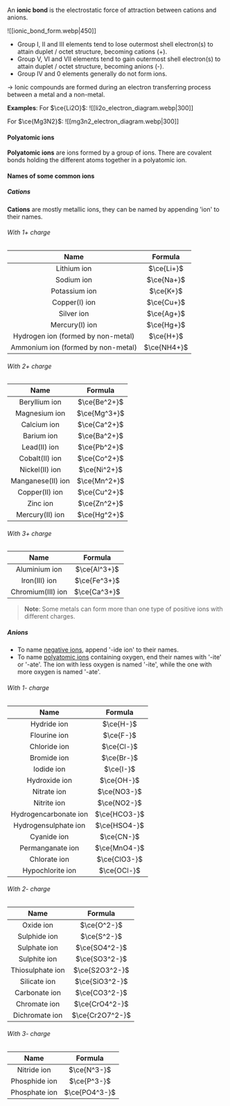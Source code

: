 An **ionic bond** is the electrostatic force of attraction between cations and anions.

![[ionic_bond_form.webp|450]]
- Group I, II and III elements tend to lose outermost shell electron(s) to attain duplet / octet structure, becoming cations (+).
- Group V, VI and VII elements tend to gain outermost shell electron(s) to attain duplet / octet structure, becoming anions (-).
- Group IV and 0 elements generally do not form ions.

→ Ionic compounds are formed during an electron transferring process between a metal and a non-metal.

**Examples**:
For $\ce{Li2O}$:
![[li2o_electron_diagram.webp|300]]

For $\ce{Mg3N2}$:
![[mg3n2_electron_diagram.webp|300]]

#### Polyatomic ions
**Polyatomic ions** are ions formed by a group of ions. There are covalent bonds holding the different atoms together in a polyatomic ion.

#### Names of some common ions
##### Cations
**Cations** are mostly metallic ions, they can be named by appending 'ion' to their names.

###### With 1+ charge
| Name | Formula |
| :--: | :--: |
| Lithium ion | $\ce{Li+}$ |
| Sodium ion | $\ce{Na+}$ |
| Potassium ion | $\ce{K+}$ |
| Copper(I) ion | $\ce{Cu+}$ |
| Silver ion | $\ce{Ag+}$ |
| Mercury(I) ion | $\ce{Hg+}$ |
| Hydrogen ion (formed by non-metal) | $\ce{H+}$ |
| Ammonium ion (formed by non-metal) | $\ce{NH4+}$ |

###### With 2+ charge
| Name | Formula |
| :--: | :--: |
| Beryllium ion | $\ce{Be^2+}$ |
| Magnesium ion | $\ce{Mg^3+}$ |
| Calcium ion | $\ce{Ca^2+}$ |
| Barium ion | $\ce{Ba^2+}$ |
| Lead(II) ion | $\ce{Pb^2+}$ |
| Cobalt(II) ion | $\ce{Co^2+}$ |
| Nickel(II) ion | $\ce{Ni^2+}$ |
| Manganese(II) ion | $\ce{Mn^2+}$ |
| Copper(II) ion | $\ce{Cu^2+}$ |
| Zinc ion | $\ce{Zn^2+}$ |
| Mercury(II) ion | $\ce{Hg^2+}$ |

###### With 3+ charge
| Name | Formula |
| :--: | :--: |
| Aluminium ion | $\ce{Al^3+}$ |
| Iron(III) ion | $\ce{Fe^3+}$ |
| Chromium(III) ion | $\ce{Ca^3+}$ |

> **Note**:
> Some metals can form more than one type of positive ions with different charges.

##### Anions
- To name <u>negative ions</u>, append '-ide ion' to their names.
- To name <u>polyatomic ions</u> containing oxygen, end their names with '-ite' or '-ate'. The ion with less oxygen is named '-ite', while the one with more oxygen is named '-ate'.

###### With 1- charge
| Name | Formula |
| :--: | :--: |
| Hydride ion | $\ce{H-}$ |
| Flourine ion | $\ce{F-}$ |
| Chloride ion | $\ce{Cl-}$ |
| Bromide ion | $\ce{Br-}$ |
| Iodide ion | $\ce{I-}$ |
| Hydroxide ion | $\ce{OH-}$ |
| Nitrate ion | $\ce{NO3-}$ |
| Nitrite ion | $\ce{NO2-}$ |
| Hydrogencarbonate ion | $\ce{HCO3-}$ |
| Hydrogensulphate ion | $\ce{HSO4-}$ |
| Cyanide ion | $\ce{CN-}$ |
| Permanganate ion | $\ce{MnO4-}$ |
| Chlorate ion | $\ce{ClO3-}$ |
| Hypochlorite ion | $\ce{OCl-}$ |

###### With 2- charge
| Name | Formula |
| :--: | :--: |
| Oxide ion | $\ce{O^2-}$ |
| Sulphide ion | $\ce{S^2-}$ |
| Sulphate ion | $\ce{SO4^2-}$ |
| Sulphite ion | $\ce{SO3^2-}$ |
| Thiosulphate ion | $\ce{S2O3^2-}$ |
| Silicate ion | $\ce{SiO3^2-}$ |
| Carbonate ion | $\ce{CO3^2-}$ |
| Chromate ion | $\ce{CrO4^2-}$ |
| Dichromate ion | $\ce{Cr2O7^2-}$ |

###### With 3- charge
| Name | Formula |
| :--: | :--: |
| Nitride ion | $\ce{N^3-}$ |
| Phosphide ion | $\ce{P^3-}$ |
| Phosphate ion | $\ce{PO4^3-}$ |
